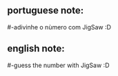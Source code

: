 ## portuguese note:
  #-adivinhe o nùmero com JigSaw :D
## english note:
  #-guess the number with JigSaw :D
